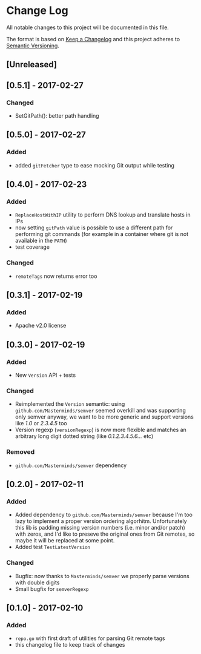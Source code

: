 # Change Log
All notable changes to this project will be documented in this file.

The format is based on [Keep a Changelog](http://keepachangelog.com/) 
and this project adheres to [Semantic Versioning](http://semver.org/).

## [Unreleased]

## [0.5.1] - 2017-02-27
### Changed
- SetGitPath(): better path handling

## [0.5.0] - 2017-02-27
### Added
- added `gitFetcher` type to ease mocking Git output while testing

## [0.4.0] - 2017-02-23
### Added
- `ReplaceHostWithIP` utility to perform DNS lookup and translate hosts in IPs
- now setting `gitPath` value is possible to use a different path for performing git commands (for example in a container where git is not available in the `PATH`)
- test coverage
### Changed
- `remoteTags` now returns error too

## [0.3.1] - 2017-02-19
### Added
- Apache v2.0 license

## [0.3.0] - 2017-02-19
### Added
- New `Version` API + tests
### Changed
- Reimplemented the `Version` semantic: using `github.com/Masterminds/semver` seemed overkill and was supporting only semver anyway, we want to be more generic and support versions like _1.0_ or _2.3.4.5_ too
- Version regexp (`versionRegexp`) is now more flexible and matches an arbitrary long digit dotted string (like _0.1.2.3.4.5.6..._ etc)
### Removed
- `github.com/Masterminds/semver` dependency

## [0.2.0] - 2017-02-11
### Added
- Added dependency to `github.com/Masterminds/semver` because I'm too lazy to implement a proper version ordering algorhitm. Unfortunately this lib is padding missing version numbers (i.e. minor and/or patch) with zeros, and I'd like to preseve the original ones from Git remotes, so maybe it will be replaced at some point.
- Added test `TestLatestVersion`
### Changed
- Bugfix: now thanks to `Masterminds/semver` we properly parse versions with double digits
- Small bugfix for `semverRegexp`

## [0.1.0] - 2017-02-10
### Added
- `repo.go` with first draft of utilities for parsing Git remote tags
- this changelog file to keep track of changes
